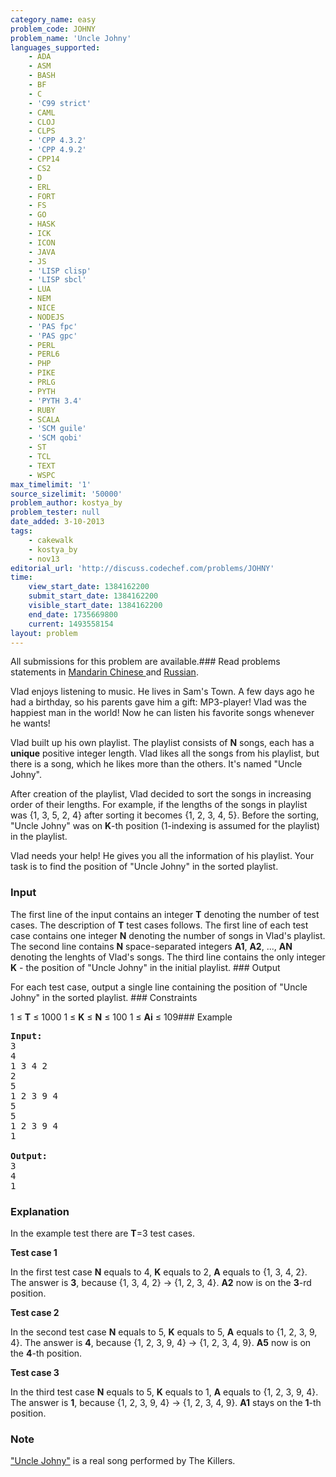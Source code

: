 ```yaml
---
category_name: easy
problem_code: JOHNY
problem_name: 'Uncle Johny'
languages_supported:
    - ADA
    - ASM
    - BASH
    - BF
    - C
    - 'C99 strict'
    - CAML
    - CLOJ
    - CLPS
    - 'CPP 4.3.2'
    - 'CPP 4.9.2'
    - CPP14
    - CS2
    - D
    - ERL
    - FORT
    - FS
    - GO
    - HASK
    - ICK
    - ICON
    - JAVA
    - JS
    - 'LISP clisp'
    - 'LISP sbcl'
    - LUA
    - NEM
    - NICE
    - NODEJS
    - 'PAS fpc'
    - 'PAS gpc'
    - PERL
    - PERL6
    - PHP
    - PIKE
    - PRLG
    - PYTH
    - 'PYTH 3.4'
    - RUBY
    - SCALA
    - 'SCM guile'
    - 'SCM qobi'
    - ST
    - TCL
    - TEXT
    - WSPC
max_timelimit: '1'
source_sizelimit: '50000'
problem_author: kostya_by
problem_tester: null
date_added: 3-10-2013
tags:
    - cakewalk
    - kostya_by
    - nov13
editorial_url: 'http://discuss.codechef.com/problems/JOHNY'
time:
    view_start_date: 1384162200
    submit_start_date: 1384162200
    visible_start_date: 1384162200
    end_date: 1735669800
    current: 1493558154
layout: problem
---
```

All submissions for this problem are available.###  Read problems statements in [ Mandarin Chinese ](http://www.codechef.com/download/translated/NOV13/mandarin/JOHNY.pdf) and [ Russian](http://www.codechef.com/download/translated/NOV13/russian/JOHNY.PDF).

Vlad enjoys listening to music. He lives in Sam's Town. A few days ago he had a birthday, so his parents gave him a gift: MP3-player! Vlad was the happiest man in the world! Now he can listen his favorite songs whenever he wants!

Vlad built up his own playlist. The playlist consists of **N** songs, each has a **unique** positive integer length. Vlad likes all the songs from his playlist, but there is a song, which he likes more than the others. It's named "Uncle Johny".

After creation of the playlist, Vlad decided to sort the songs in increasing order of their lengths. For example, if the lengths of the songs in playlist was {1, 3, 5, 2, 4} after sorting it becomes {1, 2, 3, 4, 5}. Before the sorting, "Uncle Johny" was on **K**-th position (1-indexing is assumed for the playlist) in the playlist.

Vlad needs your help! He gives you all the information of his playlist. Your task is to find the position of "Uncle Johny" in the sorted playlist.

### Input

The first line of the input contains an integer **T** denoting the number of test cases. The description of **T** test cases follows.  The first line of each test case contains one integer **N** denoting the number of songs in Vlad's playlist. The second line contains **N** space-separated integers **A1**, **A2**, ..., **AN** denoting the lenghts of Vlad's songs. The third line contains the only integer **K** - the position of "Uncle Johny" in the initial playlist. ### Output

For each test case, output a single line containing the position of "Uncle Johny" in the sorted playlist. ### Constraints

1 ≤ **T** ≤ 1000 1 ≤ **K** ≤ **N** ≤ 100 1 ≤ **Ai** ≤ 109### Example

<pre><b>Input:</b>
3
4
1 3 4 2
2
5
1 2 3 9 4
5
5
1 2 3 9 4 
1

<b>Output:</b>
3
4
1
</pre>
### Explanation

In the example test there are **T**=3 test cases.

**Test case 1**

In the first test case **N** equals to 4, **K** equals to 2, **A** equals to {1, 3, 4, 2}. The answer is **3**, because {1, 3, 4, 2} -&gt; {1, 2, 3, 4}. **A2** now is on the **3**-rd position.

**Test case 2**

In the second test case **N** equals to 5, **K** equals to 5, **A** equals to {1, 2, 3, 9, 4}. The answer is **4**, because {1, 2, 3, 9, 4} -&gt; {1, 2, 3, 4, 9}. **A5** now is on the **4**-th position.

**Test case 3**

In the third test case **N** equals to 5, **K** equals to 1, **A** equals to {1, 2, 3, 9, 4}. The answer is **1**, because {1, 2, 3, 9, 4} -&gt; {1, 2, 3, 4, 9}. **A1** stays on the **1**-th position.

### Note

["Uncle Johny"](http://www.last.fm/music/The+Killers/_/Uncle+Johny) is a real song performed by The Killers.
